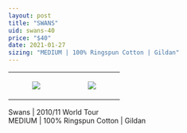 ```yaml
---
layout: post
title: "SWANS"
uid: swans-40
price: "$40"
date: 2021-01-27
sizing: "MEDIUM | 100% Ringspun Cotton | Gildan"
---
```




<table style="width:100%;"><tr><td style="vertical-align:top;">
      <figure class="tmblr-full" data-orig-height="2048" data-orig-width="1365" data-orig-src="https://concertshirts.netlify.app/shirts/0108/0108-01.jpg"><img src="https://64.media.tumblr.com/21c35e90ddc924149fbf0dde411273c4/a8ac06430e644e49-d8/s540x810/5e5276522021fe929b8bf3819b8271f7e6ed5365.jpg" data-orig-height="2048" data-orig-width="1365" data-orig-src="https://concertshirts.netlify.app/shirts/0108/0108-01.jpg"/></figure></td>
    <td style="vertical-align:top;">
      <figure class="tmblr-full" data-orig-height="2048" data-orig-width="1365" data-orig-src="https://concertshirts.netlify.app/shirts/0108/0108-02.jpg"><img src="https://64.media.tumblr.com/ad5b329f282e2719eee17db40dcdd29e/a8ac06430e644e49-10/s540x810/bb7d305155a11a69e528cfda52f780b362471d8e.jpg" data-orig-height="2048" data-orig-width="1365" data-orig-src="https://concertshirts.netlify.app/shirts/0108/0108-02.jpg"/></figure></td>
  </tr></table><p>
  Swans | 2010/11 World Tour<br/>MEDIUM | 100% Ringspun Cotton | Gildan
</p>
